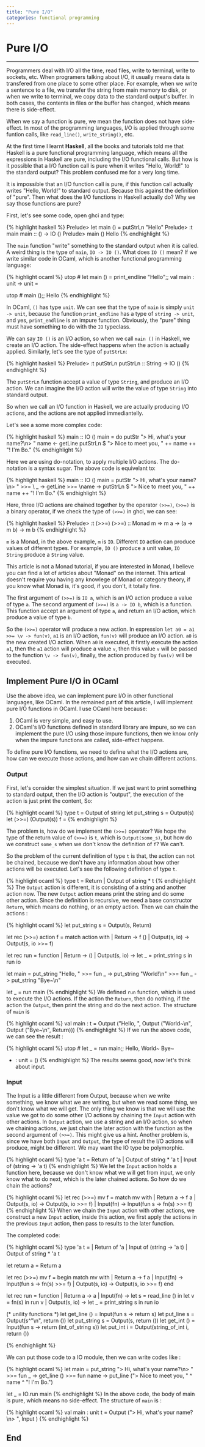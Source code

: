 ```yaml
---
title: "Pure I/O"
categories: functional programming
---
```

# Pure I/O
------------------------

Programmers deal with I/O all the time, read files, write to terminal, write to sockets, etc. When programers talking about I/O, it usually means data is transfered from one place to some other place. For example, when we write a sentence to a file, we transfer the string from main memory to disk, or when we write to terminal, we copy data to the standard output's buffer. In both cases, the contents in files or the buffer has changed, which means there is side-effect.

When we say a function is pure, we mean the function does not have side-effect. In most of the programming languages, I/O is applied through some funtion calls, like `read_line()`, `write_string()`, etc.

At the first time I learnt **Haskell**, all the books and tutorials told me that Haskell is a pure functional programming language, which means all the expressions in Haskell are pure, including the I/O functional calls. But how is it possible that a I/O function call is pure when it writes "Hello, World!" to the standard output? This problem confused me for a very long time.

It is impossible that an I/O function call is pure, if this function call actually writes "Hello, World!" to standard output. Because this against the definition of "pure". Then what does the I/O functions in Haskell actually do? Why we say those functions are pure?

First, let's see some code, open ghci and type:

{% highlight haskell %}
Prelude> let main () = putStrLn "Hello"
Prelude> :t main
main :: () -> IO ()
Prelude> main ()
Hello
{% endhighlight %}

The `main` function "write" something to the standard output when it is called. A weird thing is the type of `main`, `IO -> IO ()`. What does `IO ()` mean? If we write similar code in OCaml, which is another functional programming language:

{% highlight ocaml %}
utop # let main () = print_endline "Hello";;
val main : unit -> unit = <fun>

utop # main ();;
Hello
{% endhighlight %}

In OCaml, `()` has type `unit`. We can see that the type of `main` is simply `unit -> unit`, because the function `print_endline` has a type of `string -> unit`, and yes, `print_endline` is an impure function. Obviously, the "pure" thing must have something to do with the `IO` typeclass.

We can say `IO ()` is an I/O action, so when we call `main ()` in Haskell, we create an I/O action. The side-effect happens when the action is actually applied. Similarly, let's see the type of `putStrLn`:

{% highlight haskell %}
Prelude> :t putStrLn
putStrLn :: String -> IO ()
{% endhighlight %}

The `putStrLn` function accept a value of type `String`, and produce an I/O action. We can imagine the I/O action will write the value of type `String` into standard output. 

So when we call an I/O function in Haskell, we are actually producing I/O actions, and the actions are not applied immediantelly.

Let's see a some more complex code:

{% highlight haskell %}
main :: IO ()
main = do putStr "> Hi, what's your name?\n> "
			name <- getLine
			putStrLn $ "> Nice to meet you, " ++ name ++ "! I'm Bo."
{% endhighlight %}

Here we are using do-notation, to apply multiple I/O actions. The do-notation is a syntax sugar. The above code is equivelant to:

{% highlight haskell %}
main :: IO ()
main = putStr "> Hi, what's your name?\n> "
		>>=
		\ _ -> getLine
		>>=
		\name -> putStrLn $ "> Nice to meet you, " ++ name ++ "! I'm Bo."
{% endhighlight %}

Here, three I/O actions are chained together by the operator `(>>=)`, `(>>=)` is a binary operator, if we check the type of `(>>=)` in ghci, we can see:

{% highlight haskell %}
Prelude> :t (>>=)
(>>=) :: Monad m => m a -> (a -> m b) -> m b
{% endhighlight %}

`m` is a Monad, in the above example, `m` is `IO`. Different `IO` action can produce values of different types. For example, `IO ()` produce a unit value, `IO String` produce a `String` value.

This article is not a Monad tutorial, if you are interested in Monad, I believe you can find a lot of articles about "Monad" on the internet. This artical doesn't require you having any knowlege of Monad or category theory, if you know what Monad is, it's good, if you don't, it totally fine.

The first argument of `(>>=)` is `IO a`, which is an I/O action produce a value of type `a`. The second argument of `(>>=)` is `a -> IO b`, which is a function. This function accept an argument of type `a`, and return an I/O action, which produce a value of type `b`.

So the `(>>=)` operator will produce a new action. In expression `let a0 = a1 >>= \v -> fun(v)`, `a1` is an I/O action, `fun(v)` will produce an I/O action. `a0` is the new created I/O action. When `a0` is executed, it firstly execute the action `a1`, then the `a1` action will produce a value `v`, then this value `v` will be passed to the function `\v -> fun(v)`, finally, the action produced by `fun(v)` will be executed.

## Implement Pure I/O in OCaml 

Use the above idea, we can implement pure I/O in other functional languages, like OCaml. In the remained part of this article, I will implement pure I/O functions in OCaml. I use OCaml here because: 

1. OCaml is very simple, and easy to use.
2. OCaml's I/O functions defined in standard library are impure, so we can implement the pure I/O using those impure functions, then we know only when the impure functions are called, side-effect happens.

To define pure I/O functions, we need to define what the I/O actions are, how can we execute those actions, and how can we chain different actions.

### Output

First, let's consider the simplest situation. If we just want to print something to standard output, then the I/O action is "output", the execution of the action is just print the content, So:

{% highlight ocaml %}
type t = Output of string
let put_string s = Output(s)
let (>>=) (Output(s)) f = 
{% endhighlight %}

The problem is, how do we implement the `(>>=)` operator? We hope the type of the return value of `(>>=)` is `t`, which is `Output(some_s)`, but how do we construct `some_s` when we don't know the definition of `f`? We can't.

So the problem of the current definition of type `t` is that, the action can not be chained, because we don't have any information about how other actions will be executed. Let's see the following definition of type `t`.

{% highlight ocaml %}
type t = Return
       | Output of string * t
{% endhighlight %}
The `Output` action is different, it is consisting of a string and another action now. The new `Output` action means print the string and do some other action. Since the definition is recursive, we need a base constructor `Return`, which means do nothing, or an empty action. Then we can chain the actions :

{% highlight ocaml %}
let put_string s = Output(s, Return)

let rec (>>=) action f =
  match action with
  | Return -> f ()
  | Output(s, io) -> Output(s, io >>= f)
  
let rec run = function
  | Return -> ()
  | Output(s, io) -> let _ = print_string s in run io
  
let main = put_string "Hello, " >>= fun _ ->
           put_string "World!\n" >>= fun _ ->
           put_string "Bye~\n"
           
let _ = run main
{% endhighlight %}
We defined `run` function, which is used to execute the I/O actions. If the action the `Return`, then do nothing, if the action the `Output`, then print the string and do the next action. The structure of `main` is 

{% highlight ocaml %}
val main : t =
    Output ("Hello, ", Output ("World~\n", Output ("Bye~\n", Return)))
{% endhighlight %}
If we run the above code, we can see the result :

{% highlight ocaml %}
utop # let _ = run main;;
Hello, World~
Bye~ 
- : unit = ()
{% endhighlight %}
The results seems good, now let's think about input.

### Input

The Input is a little different from Output, because when we write something, we know what we are writing, but when we read some thing, we don't know what we will get. The only thing we know is that we will use the value we got to do some other I/O actions by chaining the `Input` action with other actions. In `Output` action, we use a string and an I/O action, so when we chaining actions, we just chain the later action with the function as the second argument of `(>>=)`. This might give us a hint. Another problem is, since we have both `Input` and `Output`, the type of result the I/O actions will produce, might be different. We may want the IO type be polymorphic.

{% highlight ocaml %}
type 'a t = Return of 'a
          | Output of string * 'a t
          | Input of (string -> 'a t)
{% endhighlight %}
We let the `Input` action holds a function here, because we don't know what we will get from input, we only know what to do next, which is the later chained actions. So how do we chain the actions?

{% highlight ocaml %}
let rec (>>=) mv f =
  match mv with
  | Return a -> f a
  | Output(s, io) -> Output(s, io >>= f)
  | Input(fn) -> Input(fun s -> fn(s) >>= f)
{% endhighlight %}
When we chain the `Input` action with other actions, we construct a new `Input` action, inside this action, we first apply the actions in the previous `Input` action, then pass to results to the later function.

The completed code:

{% highlight ocaml %}
type 'a t =
  | Return of 'a
  | Input of (string -> 'a t)
  | Output of string * 'a t

let return a = Return a

let rec (>>=) mv f =
  begin match mv with
  | Return a -> f a
  | Input(fn) -> Input(fun s -> fn(s) >>= f)
  | Output(s, io) -> Output(s, io >>= f)
  end

let rec run = function
  | Return a -> a
  | Input(fn) -> let s = read_line () in
                 let v = fn(s) in
                 run v
  | Output(s, io) -> let _ = print_string s in
                     run io

(* unility functions *)
let get_line () = Input(fun s -> return s)
let put_line s = Output(s^"\n", return ())
let put_string s = Output(s, return ())
let get_int () = Input(fun s -> return (int_of_string s))
let put_int i = Output(string_of_int i, return ())

{% endhighlight %}

We can put those code to a IO module, then we can write codes like :

{% highlight ocaml %}
let main = put_string "> Hi, what's your name?\n> " >>= fun _ ->
           get_line () >>= fun name ->
           put_line ("> Nice to meet you, " ^ name ^ "! I'm Bo.")
           
let _ = IO.run main
{% endhighlight %}
In the above code, the body of main is pure, which means no side-effect. The structure of `main` is :

{% highlight ocaml %}
val main : unit t = Output ("> Hi, what's your name?\n> ", Input <fun>)
{% endhighlight %}

## End